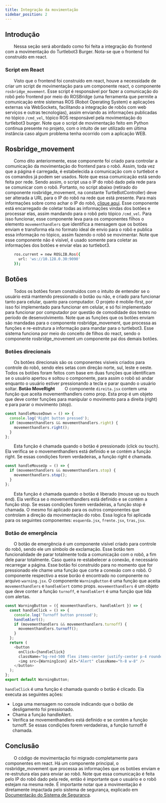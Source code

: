 ```yaml
---
title: Integração da movimentação
sidebar_position: 2
---
```

## Introdução
&emsp;&emsp;Nessa seção será abordado como foi feita a integração do frontend com a movimentação do Turtlebot3 Burger. Nota-se que o frontend foi construído em react.

### Script em React
&emsp;&emsp;Visto que o frontend foi construído em react, houve a necessidade de criar um script de movimentação para um componente react, o componente `rosbridge_movement`. Esse script é responsável por fazer a comunicação do robô pelo frontend por meio do ROSBridge (uma ferramenta que permite a comunicação entre sistemas ROS (Robot Operating System) e aplicações externas via WebSockets, facilitando a integração de robôs com web serviços e outras tecnologias), assim enviando as informações publicadas no tópico `/cmd_vel`, tópico ROS responsável pela movimentação do turtlebot3 burger. Note que o script de movimentação feito em Python continua presente no projeto, com o intuito de ser utilizado em última instância caso algum problema tenha ocorrido com a aplicação WEB.
## Rosbridge_movement
&emsp;&emsp;Como dito anteriormente, esse componente foi criado para controlar a comunicação da movimentação do frontend para o robô. Assim, toda vez que a página é carregada, é estabelecida a comunicação com o turtlebot e os comandos já podem ser usados. Note que essa comunicação está sendo feita por rede. Sendo assim, o script usa o IP do robô dado pela rede para se comunicar com o robô. Portanto, no script abaixo (retirado do componente rosbridge_movement, na constante TurtleBotController) deve ser alterada a URL para o IP do robô na rede que está presente. Para mais informações sobre como achar o IP do robô, [clique aqui](https://inteli-college.github.io/2024-1B-T08-EC06-G05/entrega-final/instalacao). Esse componente está encarregado de coletar todas as informações vindas dos botões e processar elas, assim mandando para o robô pelo tópico `/cmd_vel`. Para isso funcionar, esse componente leva para os componentes filhos o elemento `movementhandlers` que identifica a mensagem que os botões enviam e transforma ela no formato ideal de envio para o robô e publica essa informação no tópico, assim fazendo o robô se movimentar. Note que esse componente não é visível, é usado somente para coletar as informações dos botões e enviar elas ao turtlebot3.
```bash
    ros.current = new ROSLIB.Ros({
      url: 'ws://10.128.0.30:9090'
    });
```
## Botões
&emsp;&emsp;Todos os botões foram construídos com o intuito de entender se o usuário está mantendo pressionado o botão ou não, e criado para funcionar tanto para celular, quanto para computador. O projeto é mobile-first, por isso foi implementado para funcionar em celular, e só foi implementado para funcionar por computador por questão de comodidade dos testes no período de desenvolvimento. Note que as funções que os botões enviam são mandadas para o componente rosbridge_movement, que processa as funções e re-estrutura a informação para mandar para o turtlebot3. Esse sistema funciona por meio do conceito de filhos do react, sendo o componente rosbridge_movement um componente pai dos demais botões.
### Botões direcionais
&emsp;&emsp;Os botões direcionais são os componentes visíveis criados para controle do robô, sendo eles setas com direção norte, sul, leste e oeste. Todos os botões foram feitos com base em duas funções que identificam se o usuário apertou e soltou o componente, para assim o robô só andar enquanto o usuário estiver pressionando a tecla e parar quando o usuário soltar.
**Botão MoveRight**
&emsp;&emsp;O componente `direita.jsx` contem uma função que aceita movementhandlers como prop. Esta prop é um objeto que deve conter funções para manipular o movimento para a direita (right) e para parar o movimento (stop).
```javascript
const handleMouseDown = () => {
  console.log('Right button pressed');
  if (movementhandlers && movementhandlers.right) {
    movementhandlers.right();
  }
};
```
&emsp;&emsp;Esta função é chamada quando o botão é pressionado (click ou touch). Ela verifica se o movementhandlers está definido e se contém a função right. Se essas condições forem verdadeiras, a função right é chamada.
```javascript
const handleMouseUp = () => {
  if (movementhandlers && movementhandlers.stop) {
    movementhandlers.stop();
  }
};
```
&emsp;&emsp;Esta função é chamada quando o botão é liberado (mouse up ou touch end). Ela verifica se o movementhandlers está definido e se contém a função stop. Se essas condições forem verdadeiras, a função stop é chamada.
O mesmo foi aplicado para os outros componentes que controlam a direção da movimentação do robo. Essa logica foi aplicada para os seguintes componentes: `esquerda.jsx`, `frente.jsx`, `tras,jsx`.
### Botão de emergência
&emsp;&emsp;O botão de emergência é um componente visível criado para controle do robô, sendo ele um símbolo de exclamação. Esse botão tem funcionalidade de parar totalmente toda a comunicação com o robô, a fim dele parar totalmente. Caso queira re-estabelecer a conexão, é necessário recarregar a página. Esse botão foi construído para no momento que for pressionado ele chame uma função que corte a conexão com o robô. O componente respectivo a esse borão é encontrado no componente no arquivo `warning.jsx`.
O componente `WarningButton` é uma função que aceita `movementhandlers` e `handleAlert` como props. `movementhandlers` é um objeto que deve conter a função `turnoff`, e `handleAlert` é uma função que lida com alertas.
```javascript
const WarningButton = ({ movementhandlers, handleAlert }) => {
  const handleClick = () => {
    console.log('Turnoff button pressed');
    handleAlert();
    if (movementhandlers && movementhandlers.turnoff) {
      movementhandlers.turnoff();
    }
  };
  return (
    <button
      onClick={handleClick}
      className="bg-red-500 flex items-center justify-center p-4 rounded-full text-white active:bg-red-600 focus:outline-none">
      <img src={WarningIcon} alt="Alert" className="h-8 w-8" />
    </button>
  );
};
export default WarningButton;
```
`handleClick` é uma função é chamada quando o botão é clicado. Ela executa as seguintes ações:
- Loga uma mensagem no console indicando que o botão de desligamento foi pressionado.
- Chama a função handleAlert.
- Verifica se movementhandlers está definido e se contém a função turnoff. Se essas condições forem verdadeiras, a função turnoff é chamada.
## Conclusão
&emsp;&emsp;O código de movimentação foi migrado completamente para componentes em react. Há um componente principal, o rosbridge_movement que processa as informações que os botões enviam e re-estrutura elas para enviar ao robô. Note que essa comunicação é feita pelo IP do robô dado pela rede, então é importante que o usuário e o robô estejam na mesma rede. É importante notar que a movimentação é diretamente impactada pelo sistema de segurança, explicado em [Documentação do Sistema de Segurança](./seguranca.md).

